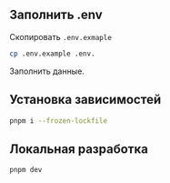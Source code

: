 ## Заполнить .env
Скопировать `.env.exmaple`
```bash
cp .env.example .env.
```

Заполнить данные.

## Установка зависимостей
```bash
pnpm i --frozen-lockfile
```

## Локальная разработка
```bash
pnpm dev
```
